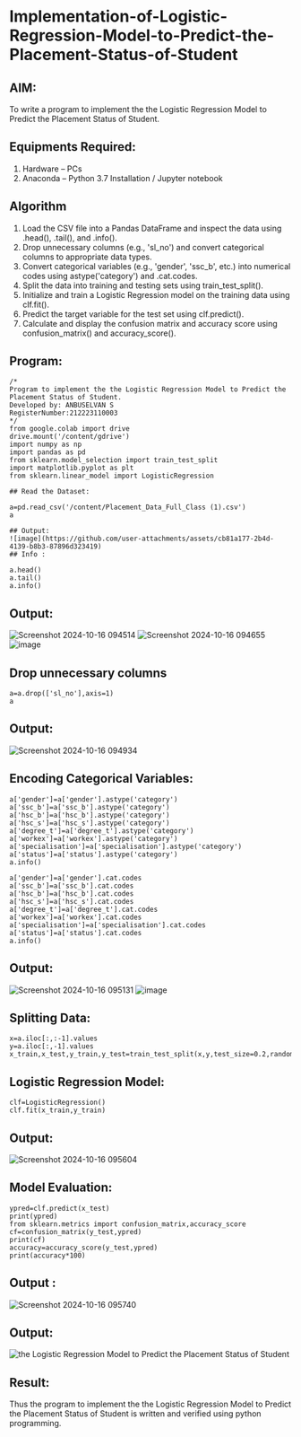 # Implementation-of-Logistic-Regression-Model-to-Predict-the-Placement-Status-of-Student

## AIM:
To write a program to implement the the Logistic Regression Model to Predict the Placement Status of Student.

## Equipments Required:
1. Hardware – PCs
2. Anaconda – Python 3.7 Installation / Jupyter notebook

## Algorithm
1. Load the CSV file into a Pandas DataFrame and inspect the data using .head(), .tail(), and .info().
2. Drop unnecessary columns (e.g., 'sl_no') and convert categorical columns to appropriate data types.
3. Convert categorical variables (e.g., 'gender', 'ssc_b', etc.) into numerical codes using astype('category') and .cat.codes.
4. Split the data into training and testing sets using train_test_split().
5. Initialize and train a Logistic Regression model on the training data using clf.fit().
6. Predict the target variable for the test set using clf.predict().
7. Calculate and display the confusion matrix and accuracy score using confusion_matrix() and accuracy_score().

## Program:
```
/*
Program to implement the the Logistic Regression Model to Predict the Placement Status of Student.
Developed by: ANBUSELVAN S
RegisterNumber:212223110003
*/
from google.colab import drive
drive.mount('/content/gdrive')
import numpy as np
import pandas as pd
from sklearn.model_selection import train_test_split
import matplotlib.pyplot as plt
from sklearn.linear_model import LogisticRegression

## Read the Dataset:

a=pd.read_csv('/content/Placement_Data_Full_Class (1).csv')
a

## Output:
![image](https://github.com/user-attachments/assets/cb81a177-2b4d-4139-b8b3-87896d323419)
## Info :

a.head()
a.tail()
a.info()
```

## Output:

![Screenshot 2024-10-16 094514](https://github.com/user-attachments/assets/dc2d6eb9-e900-4c03-bf7a-6107d63e72ab)
![Screenshot 2024-10-16 094655](https://github.com/user-attachments/assets/fdbc132c-9454-4142-b5c2-2d6fef972b89)
![image](https://github.com/user-attachments/assets/9ad47c29-1ea9-4738-a858-c26db8ed6da9)

## Drop unnecessary columns
```
a=a.drop(['sl_no'],axis=1)
a
```

## Output:
![Screenshot 2024-10-16 094934](https://github.com/user-attachments/assets/689b4970-82a2-48cb-80ad-f0f8742c1869)

## Encoding Categorical Variables:
```
a['gender']=a['gender'].astype('category')
a['ssc_b']=a['ssc_b'].astype('category')
a['hsc_b']=a['hsc_b'].astype('category')
a['hsc_s']=a['hsc_s'].astype('category')
a['degree_t']=a['degree_t'].astype('category')
a['workex']=a['workex'].astype('category')
a['specialisation']=a['specialisation'].astype('category')
a['status']=a['status'].astype('category')
a.info()

a['gender']=a['gender'].cat.codes
a['ssc_b']=a['ssc_b'].cat.codes
a['hsc_b']=a['hsc_b'].cat.codes
a['hsc_s']=a['hsc_s'].cat.codes
a['degree_t']=a['degree_t'].cat.codes
a['workex']=a['workex'].cat.codes
a['specialisation']=a['specialisation'].cat.codes
a['status']=a['status'].cat.codes
a.info()
```
## Output:
![Screenshot 2024-10-16 095131](https://github.com/user-attachments/assets/492de0b1-f138-4ece-993d-fdaf91dd1105)
![image](https://github.com/user-attachments/assets/c6a67e9c-c407-4c35-a9f6-196cccea0570)

## Splitting Data:
```
x=a.iloc[:,:-1].values
y=a.iloc[:,-1].values
x_train,x_test,y_train,y_test=train_test_split(x,y,test_size=0.2,random_state=1)
```

## Logistic Regression Model:
```
clf=LogisticRegression()
clf.fit(x_train,y_train)
```
## Output:
![Screenshot 2024-10-16 095604](https://github.com/user-attachments/assets/dfb4f0ef-4d3a-4d42-9aef-97fb7e3d1d1d)

## Model Evaluation:
```
ypred=clf.predict(x_test)
print(ypred)
from sklearn.metrics import confusion_matrix,accuracy_score
cf=confusion_matrix(y_test,ypred)
print(cf)
accuracy=accuracy_score(y_test,ypred)
print(accuracy*100)
```

## Output :
![Screenshot 2024-10-16 095740](https://github.com/user-attachments/assets/0465fa3d-423e-4df1-8704-884c3cb27317)






## Output:
![the Logistic Regression Model to Predict the Placement Status of Student](sam.png)


## Result:
Thus the program to implement the the Logistic Regression Model to Predict the Placement Status of Student is written and verified using python programming.
